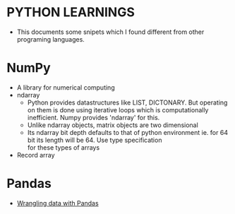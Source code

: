 # PYTHON LEARNINGS
* This documents some snipets which I found different from other programing languages.

# NumPy 
  * A library for numerical computing
  * ndarray
    - Python provides datastructures like LIST, DICTONARY. But operating on them is done using iterative loops which is 
      computationally inefficient. Numpy provides 'ndarray' for this.
    - Unlike ndarray objects, matrix objects are two dimensional
    - Its ndarray bit depth defaults to that of python environment ie. for 64 bit its length will be 64. Use type specification  
      for these types of arrays
  * Record array
# Pandas
  * [Wrangling data with Pandas](https://youtu.be/XDAnFZqJDvI)
